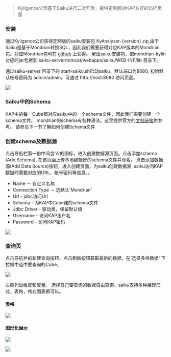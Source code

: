 > Kyligence公司基于Saiku进行二次开发，提供定制版对KAP友好的访问页面

### 安装
通过Kyligence公司获得定制版的saiku安装包 KyAnalyzer-{version}.zip,由于Saiku是基于Mondrian转换SQL，因此我们需要获得对应KAP版本的Mondrian包。对应Mondrian包可在 [github](https://github.com/Kyligence/kylin-mondrian/blob/master/build/mondrian-kylin-1.0.jar) 上获得。
解压saiku安装包，把mondrian-kylin对应的jar包拷到 saiku-server/tomcat/webapps/saiku/WEB-INF/lib 目录下。

通过saiku-server 目录下的 start-saiku.sh启动saiku，默认端口为8080, 初始默认帐号密码为 admin/admin。可通过 http://host:8080 访问页面。

![](/images/integration/saiku/saiku_login.png)

### Saiku中的Schema
KAP中的每一Cube都对应saiku中的一个schema文件，因此我们需要创建一个schema文件。
mondrian的schema有各种语法。这里提供官方的[文档链接](http://mondrian.pentaho.com/schema.html)供参考。
请参见下一节了解如何创建Schema文件

### 创建schema及数据源


点击导航栏第一排中间含'A'的图标，进入创建数据源页面。点击添加schema (Add Schema), 在该页面上传本地编辑好的schema文件并命名。
点击添加数据源(Add Data Source)按钮，进入创建页面，为saiku创建数据源, saiku访问KAP数据时需要对应的URL，帐号密码等信息。。

* Name － 自定义名称
* Connection Type － 选默认'Mondrian'
* Url - jdbc访问Url
* Schema - 为KAP中Cube建的schema文件
* Jdbc Driver - 驱动类，保留默认值
* Username - 访问KAP用户名 
* Password - 访问KAP密码

![](/images/integration/saiku/saiku_datasource.png)

### 查询页
点击导航栏的新建查询按钮，点击刷新按钮获取最新的数据，在'选择多维数据' 下拉框中选中要查询的Cube，

![](/images/integration/saiku/saiku_query_1.png)

左侧列出维度和度量， 选择自己要查询的数据自由查询。saiku支持多种展现形式，表格，格式图表都可以。

#### 表格

![](/images/integration/saiku/saiku_query_table.png)

#### 图形化展示

![](/images/integration/saiku/saiku_query_chart.png)

![](/images/integration/saiku/saiku_query_linechart.png)



